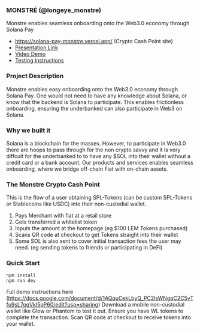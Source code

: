 ### MONSTRÉ (@longeye_monstre)

Monstre enables seamless onboarding onto the Web3.0 economy through Solana Pay
- https://solana-pay-monstre.vercel.app/ (Crypto Cash Point site)
- [Presentation Link](https://drive.google.com/file/d/1T9uRHl4mVcUs2ujFvOSJ3imObFZt1-k5/view?usp=sharing)
- [Video Demo](https://youtu.be/A0t6wUPfmsQ)
- [Testing Instructions](https://docs.google.com/document/d/1AQquCekLbyQ_PC2lsWNgqC2C5yTfu9sL7oqVkI5pP60/edit?usp=sharing)

### Project Description
Monstre enables easy onboarding onto the Web3.0 economy through Solana Pay. One would not need to have any knowledge about Solana, or know that the backend is Solana to participate. This enables frictionless onboarding, ensuring the underbanked can also participate in Web3 on Solana. 

### Why we built it
Solana is a blockchain for the masses. However, to participate in Web3.0 there are hoops to pass through for the non crypto savvy and it is very diffcult for the underbanked to to have any $SOL into their wallet without a credit card or a bank account. Our products and services enables seamless onboarding, where we bridge off-chain Fiat with on-chain assets. 

### The Monstre Crypto Cash Point
This is the flow of a user obtaining SPL-Tokens (can be custom SPL-Tokens or Stablecoins like USDC) into their non-custodial wallet. 
1. Pays Merchant with fiat at a retail store 
2. Gets transferred a whitelist token
3. Inputs the amount at the homepage (eg $100 LEM Tokens purchased)
4. Scans QR code at checkout to get Tokens straight into their wallet
5. Some SOL is also sent to cover initial transaction fees the user may need. (eg sending tokens to friends or participating in DeFi)

### Quick Start

```
npm install
npm run dev
```
Full demo instructions here (https://docs.google.com/document/d/1AQquCekLbyQ_PC2lsWNgqC2C5yTfu9sL7oqVkI5pP60/edit?usp=sharing)
Download a mobile non-custodial wallet like Glow or Phantom to test it out. Ensure you have WL tokens to complete the transaction. Scan QR code at checkout to receive tokens into your wallet. 
